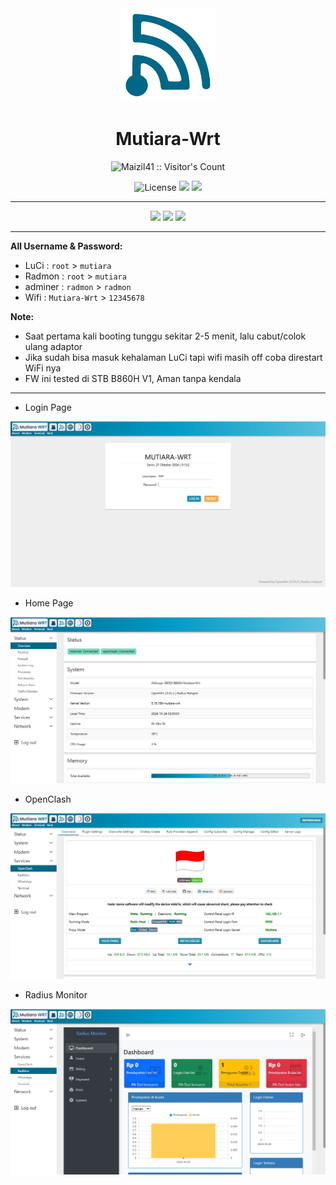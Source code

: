 <div align="center">
  <img src="images/logo.svg" alt="logo" width="150">
  <h1>Mutiara-Wrt</h1>
</div>

<div align="center">
  <p align="center"><img src="https://profile-counter.glitch.me/{mutiara-wrt}/count.svg" alt="Maizil41 :: Visitor's Count" /></p>
  <img alt="License" src="https://img.shields.io/github/license/Maizil41/Mutiara-Wrt?style=for-the-badge&logo=github">
  <a target="_blank" href="https://github.com/Maizil41/Mutiara-Wrt/releases"><img src="https://img.shields.io/github/release/Maizil41/Mutiara-Wrt?style=for-the-badge&logo=Openwrt"></a>
  <a target="_blank" href="https://github.com/Maizil41/Mutiara-Wrt/releases"><img src="https://img.shields.io/github/downloads/Maizil41/Mutiara-Wrt/total?style=for-the-badge&logo=Openwrt"></a>
</div>
<hr/>
<p align="center">
<a href="https://t.me/mutiarawrt"><img src="https://img.shields.io/badge/Telegram--Channel-2CA5E0?style=for-the-badge&logo=telegram&logoColor=white"></a>
<a href="https://www.youtube.com/@mutiara-wrt"><img src="https://img.shields.io/badge/Youtube--Channel-e02c2c?style=for-the-badge&logo=youtube&logoColor=white"></a>
<a href="https://t.me/mutiara_wrt"><img src="https://img.shields.io/badge/Telegram--Groups-2CA5E0?style=for-the-badge&logo=telegram&logoColor=white"></a>
</p>
<hr/>

**All Username & Password:**
* LuCi : ```root``` > ```mutiara```
* Radmon : ```root``` > ```mutiara```
* adminer : ```radmon``` > ```radmon```
* Wifi : ```Mutiara-Wrt``` > ```12345678```

**Note:**
* Saat pertama kali booting tunggu sekitar 2-5 menit, lalu cabut/colok ulang adaptor
* Jika sudah bisa masuk kehalaman LuCi tapi wifi masih off coba direstart WiFi nya
* FW ini tested di STB B860H V1, Aman tanpa kendala

<hr/>

* Login Page
<p align="center">
    <img src="/images/login.png">
</p>

* Home Page
<p align="center">
    <img src="/images/homepage.png">
</p>

* OpenClash
<p align="center">
    <img src="/images/oc.png">
</p>

* Radius Monitor
<p align="center">
    <img src="/images/radmon.png">
</p>
